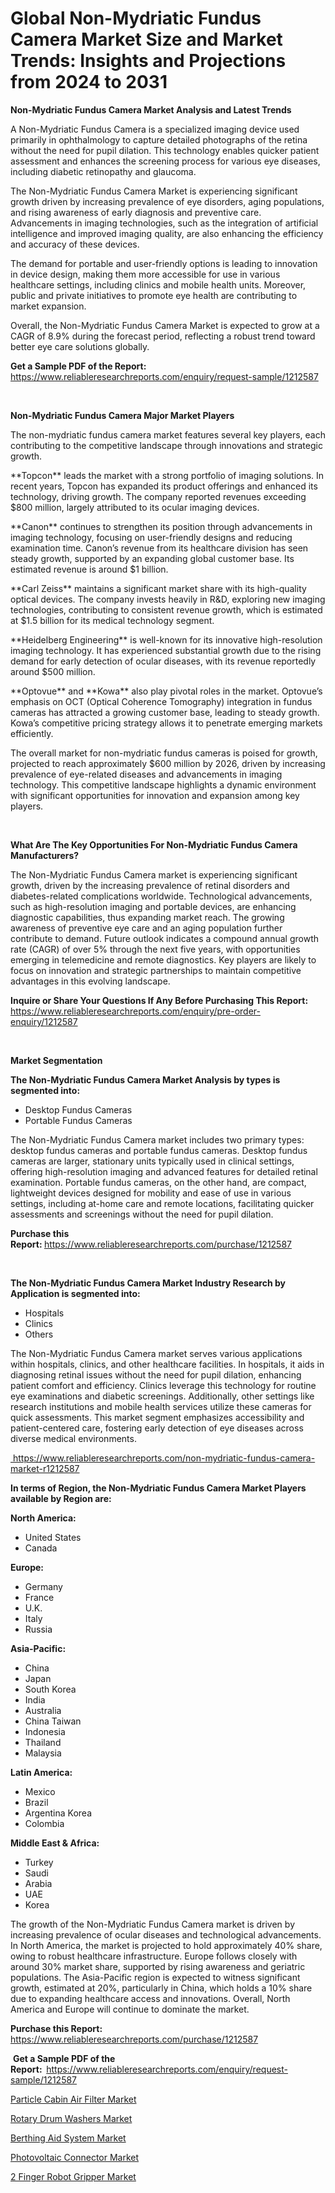 <p><h1>Global Non-Mydriatic Fundus Camera Market Size and Market Trends: Insights and Projections from 2024 to 2031</h1></p><p><strong>Non-Mydriatic Fundus Camera Market Analysis and Latest Trends</strong></p>
<p><p>A Non-Mydriatic Fundus Camera is a specialized imaging device used primarily in ophthalmology to capture detailed photographs of the retina without the need for pupil dilation. This technology enables quicker patient assessment and enhances the screening process for various eye diseases, including diabetic retinopathy and glaucoma. </p><p>The Non-Mydriatic Fundus Camera Market is experiencing significant growth driven by increasing prevalence of eye disorders, aging populations, and rising awareness of early diagnosis and preventive care. Advancements in imaging technologies, such as the integration of artificial intelligence and improved imaging quality, are also enhancing the efficiency and accuracy of these devices.</p><p>The demand for portable and user-friendly options is leading to innovation in device design, making them more accessible for use in various healthcare settings, including clinics and mobile health units. Moreover, public and private initiatives to promote eye health are contributing to market expansion. </p><p>Overall, the Non-Mydriatic Fundus Camera Market is expected to grow at a CAGR of 8.9% during the forecast period, reflecting a robust trend toward better eye care solutions globally.</p></p>
<p><strong>Get a Sample PDF of the Report:&nbsp;</strong> <a href="https://www.reliableresearchreports.com/enquiry/request-sample/1212587?utm_campaign=8&utm_medium=2&utm_source=Github&utm_content=ia&utm_term=06102024&utm_id=non-mydriatic-fundus-camera">https://www.reliableresearchreports.com/enquiry/request-sample/1212587</a></p>
<p>&nbsp;</p>
<p><strong>Non-Mydriatic Fundus Camera Major Market Players</strong></p>
<p><p>The non-mydriatic fundus camera market features several key players, each contributing to the competitive landscape through innovations and strategic growth. </p><p>**Topcon** leads the market with a strong portfolio of imaging solutions. In recent years, Topcon has expanded its product offerings and enhanced its technology, driving growth. The company reported revenues exceeding $800 million, largely attributed to its ocular imaging devices.</p><p>**Canon** continues to strengthen its position through advancements in imaging technology, focusing on user-friendly designs and reducing examination time. Canon’s revenue from its healthcare division has seen steady growth, supported by an expanding global customer base. Its estimated revenue is around $1 billion.</p><p>**Carl Zeiss** maintains a significant market share with its high-quality optical devices. The company invests heavily in R&D, exploring new imaging technologies, contributing to consistent revenue growth, which is estimated at $1.5 billion for its medical technology segment.</p><p>**Heidelberg Engineering** is well-known for its innovative high-resolution imaging technology. It has experienced substantial growth due to the rising demand for early detection of ocular diseases, with its revenue reportedly around $500 million.</p><p>**Optovue** and **Kowa** also play pivotal roles in the market. Optovue’s emphasis on OCT (Optical Coherence Tomography) integration in fundus cameras has attracted a growing customer base, leading to steady growth. Kowa’s competitive pricing strategy allows it to penetrate emerging markets efficiently.</p><p>The overall market for non-mydriatic fundus cameras is poised for growth, projected to reach approximately $600 million by 2026, driven by increasing prevalence of eye-related diseases and advancements in imaging technology. This competitive landscape highlights a dynamic environment with significant opportunities for innovation and expansion among key players.</p></p>
<p>&nbsp;</p>
<p><strong>What Are The Key Opportunities For Non-Mydriatic Fundus Camera Manufacturers?</strong></p>
<p><p>The Non-Mydriatic Fundus Camera market is experiencing significant growth, driven by the increasing prevalence of retinal disorders and diabetes-related complications worldwide. Technological advancements, such as high-resolution imaging and portable devices, are enhancing diagnostic capabilities, thus expanding market reach. The growing awareness of preventive eye care and an aging population further contribute to demand. Future outlook indicates a compound annual growth rate (CAGR) of over 5% through the next five years, with opportunities emerging in telemedicine and remote diagnostics. Key players are likely to focus on innovation and strategic partnerships to maintain competitive advantages in this evolving landscape.</p></p>
<p><strong>Inquire or Share Your Questions If Any Before Purchasing This Report:</strong> <a href="https://www.reliableresearchreports.com/enquiry/pre-order-enquiry/1212587?utm_campaign=8&utm_medium=2&utm_source=Github&utm_content=ia&utm_term=06102024&utm_id=non-mydriatic-fundus-camera">https://www.reliableresearchreports.com/enquiry/pre-order-enquiry/1212587</a></p>
<p>&nbsp;</p>
<p><strong>Market Segmentation</strong></p>
<p><strong>The Non-Mydriatic Fundus Camera Market Analysis by types is segmented into:</strong></p>
<p><ul><li>Desktop Fundus Cameras</li><li>Portable Fundus Cameras</li></ul></p>
<p><p>The Non-Mydriatic Fundus Camera market includes two primary types: desktop fundus cameras and portable fundus cameras. Desktop fundus cameras are larger, stationary units typically used in clinical settings, offering high-resolution imaging and advanced features for detailed retinal examination. Portable fundus cameras, on the other hand, are compact, lightweight devices designed for mobility and ease of use in various settings, including at-home care and remote locations, facilitating quicker assessments and screenings without the need for pupil dilation.</p></p>
<p><strong>Purchase this Report:&nbsp;</strong><a href="https://www.reliableresearchreports.com/purchase/1212587?utm_campaign=8&utm_medium=2&utm_source=Github&utm_content=ia&utm_term=06102024&utm_id=non-mydriatic-fundus-camera">https://www.reliableresearchreports.com/purchase/1212587</a></p>
<p>&nbsp;</p>
<p><strong>The Non-Mydriatic Fundus Camera Market Industry Research by Application is segmented into:</strong></p>
<p><ul><li>Hospitals</li><li>Clinics</li><li>Others</li></ul></p>
<p><p>The Non-Mydriatic Fundus Camera market serves various applications within hospitals, clinics, and other healthcare facilities. In hospitals, it aids in diagnosing retinal issues without the need for pupil dilation, enhancing patient comfort and efficiency. Clinics leverage this technology for routine eye examinations and diabetic screenings. Additionally, other settings like research institutions and mobile health services utilize these cameras for quick assessments. This market segment emphasizes accessibility and patient-centered care, fostering early detection of eye diseases across diverse medical environments.</p></p>
<p><a href="https://www.reliableresearchreports.com/non-mydriatic-fundus-camera-market-r1212587?utm_campaign=8&utm_medium=2&utm_source=Github&utm_content=ia&utm_term=06102024&utm_id=non-mydriatic-fundus-camera">&nbsp;https://www.reliableresearchreports.com/non-mydriatic-fundus-camera-market-r1212587</a></p>
<p><strong>In terms of Region, the Non-Mydriatic Fundus Camera Market Players available by Region are:</strong></p>
<p>
    <p> <strong> North America: </strong>
        <ul>
            <li>United States</li>
            <li>Canada</li>
        </ul>
        </p> 
    <p> <strong> Europe: </strong>
        <ul>
            <li>Germany</li>
            <li>France</li>
            <li>U.K.</li>
            <li>Italy</li>
            <li>Russia</li>
        </ul>
        </p> 
    <p> <strong> Asia-Pacific: </strong>
        <ul>
            <li>China</li>
            <li>Japan</li>
            <li>South Korea</li>
            <li>India</li>
            <li>Australia</li>
            <li>China Taiwan</li>
            <li>Indonesia</li>
            <li>Thailand</li>
            <li>Malaysia</li>
        </ul>
        </p> 
    <p> <strong> Latin America: </strong>
        <ul>
            <li>Mexico</li>
            <li>Brazil</li>
            <li>Argentina Korea</li>
            <li>Colombia</li>
        </ul>
        </p> 
    <p> <strong> Middle East & Africa: </strong>
        <ul>
            <li>Turkey</li>
            <li>Saudi</li>
            <li>Arabia</li>
            <li>UAE</li>
            <li>Korea</li>
        </ul>
    </p>
    </p>
<p><p>The growth of the Non-Mydriatic Fundus Camera market is driven by increasing prevalence of ocular diseases and technological advancements. In North America, the market is projected to hold approximately 40% share, owing to robust healthcare infrastructure. Europe follows closely with around 30% market share, supported by rising awareness and geriatric populations. The Asia-Pacific region is expected to witness significant growth, estimated at 20%, particularly in China, which holds a 10% share due to expanding healthcare access and innovations. Overall, North America and Europe will continue to dominate the market.</p></p>
<p><strong>Purchase this Report: </strong><a href="https://www.reliableresearchreports.com/purchase/1212587?utm_campaign=8&utm_medium=2&utm_source=Github&utm_content=ia&utm_term=06102024&utm_id=non-mydriatic-fundus-camera">https://www.reliableresearchreports.com/purchase/1212587</a></p>
<p>&nbsp;<strong>Get a Sample PDF of the Report:&nbsp;&nbsp;</strong><a href="https://www.reliableresearchreports.com/enquiry/request-sample/1212587?utm_campaign=8&utm_medium=2&utm_source=Github&utm_content=ia&utm_term=06102024&utm_id=non-mydriatic-fundus-camera">https://www.reliableresearchreports.com/enquiry/request-sample/1212587</a></p>
<p><strong></strong></p>
<p><p><a href="https://github.com/FahadAhmed223/Market-Research-Report-List-1/blob/main/particle-cabin-air-filter-market.md?utm_campaign=8&utm_medium=2&utm_source=Github&utm_content=ia&utm_term=06102024&utm_id=non-mydriatic-fundus-camera">Particle Cabin Air Filter Market</a></p><p><a href="https://www.linkedin.com/pulse/rotary-drum-washers-market-pulse-146-expansion-blueprint-2024-2031-dzcoe?utm_campaign=8&utm_medium=2&utm_source=Github&utm_content=ia&utm_term=06102024&utm_id=non-mydriatic-fundus-camera">Rotary Drum Washers Market</a></p><p><a href="https://www.linkedin.com/pulse/global-berthing-aid-system-industry-analysis-share-growth-0cxde?utm_campaign=8&utm_medium=2&utm_source=Github&utm_content=ia&utm_term=06102024&utm_id=non-mydriatic-fundus-camera">Berthing Aid System Market</a></p><p><a href="https://issuu.com/reportprime-2/docs/photovoltaic-connector-market-size-_227da09153c40e?utm_campaign=8&utm_medium=2&utm_source=Github&utm_content=ia&utm_term=06102024&utm_id=non-mydriatic-fundus-camera">Photovoltaic Connector Market</a></p><p><a href="https://issuu.com/reportprime-2/docs/2-finger-robot-gripper-market-size-_becb47584f2e3a?utm_campaign=8&utm_medium=2&utm_source=Github&utm_content=ia&utm_term=06102024&utm_id=non-mydriatic-fundus-camera">2 Finger Robot Gripper Market</a></p></p>
